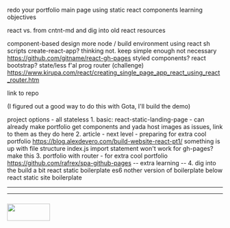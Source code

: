 redo your portfolio main page using static react components
learning objectives


react vs. from cntnt-md
and dig into old react resources

component-based design
more node / build environment
using react
sh scripts
create-react-app?
	thinking not. keep simple enough not necessary
	https://github.com/gitname/react-gh-pages
styled components?
react bootstrap?
state/less
f'al prog
router (challenge)
	https://www.kirupa.com/react/creating_single_page_app_react_using_react_router.htm

link to repo

(I figured out a good way to do this with Gota, I'll build the demo)



project options - all stateless
	1. basic: react-static-landing-page
		- can already make portfolio
		get components and yada
		host images as issues, link to them as they do here
	2. article - next level
		- preparing for extra cool portfolio
		https://blog.alexdevero.com/build-website-react-pt1/
		something is up with file structure
			index.js import statement
		won't work for gh-pages?
			make this 
	3. portfolio with router
		- for extra cool portfolio
		https://github.com/rafrex/spa-github-pages
	-- extra learning --
	4. dig into the build a bit
		react static boilerplate es6
			nother version of boilerplate below
		react static site boilerplate

___
___
### <a href="http://elewa.education/blog" target="_blank"><img src="https://user-images.githubusercontent.com/18554853/34921062-506450ae-f97d-11e7-875f-6feeb26ad72d.png" width="100" height="40"/></a>